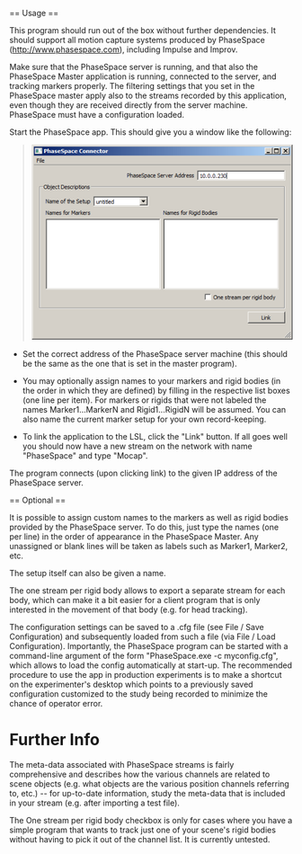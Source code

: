 == Usage ==

This program should run out of the box without further dependencies. It should support all motion capture systems produced by PhaseSpace (http://www.phasespace.com), including Impulse and Improv.

Make sure that the PhaseSpace server is running, and that also the PhaseSpace Master application is running, connected to the server, and tracking markers properly. The filtering settings that you set in the PhaseSpace master apply also to the streams recorded by this application, even though they are received directly from the server machine. PhaseSpace must have a configuration loaded.

Start the PhaseSpace app. This should give you a window like the following:
> ![phasespace.png](phasespace.png)

  * Set the correct address of the PhaseSpace server machine (this should be the same as the one that is set in the master program).

  * You may optionally assign names to your markers and rigid bodies (in the order in which they are defined) by filling in the respective list boxes (one line per item). For markers or rigids that were not labeled the names Marker1...MarkerN and Rigid1...RigidN will be assumed. You can also name the current marker setup for your own record-keeping.

  * To link the application to the LSL, click the "Link" button. If all goes well you should now have a new stream on the network with name "PhaseSpace" and type "Mocap".

The program connects (upon clicking link) to the given IP address of the PhaseSpace server.

== Optional ==

It is possible to assign custom names to the markers as well as rigid bodies provided by the PhaseSpace server. To do this, just type the names (one per line) in the order of appearance in the PhaseSpace Master. Any unassigned or blank lines will be taken as labels such as Marker1, Marker2, etc.

The setup itself can also be given a name.

The one stream per rigid body allows to export a separate stream for each body, which can make it a bit easier for a client program that is only interested in the movement of that body (e.g. for head tracking).

The configuration settings can be saved to a .cfg file (see File / Save Configuration) and subsequently loaded from such a file (via File / Load Configuration). Importantly, the PhaseSpace program can be started with a command-line argument of the form "PhaseSpace.exe -c myconfig.cfg", which allows to load the config automatically at start-up. The recommended procedure to use the app in production experiments is to make a shortcut on the experimenter's desktop which points to a previously saved configuration customized to the study being recorded to minimize the chance of operator error.

# Further Info
The meta-data associated with PhaseSpace streams is fairly comprehensive and describes how the various channels are related to scene objects (e.g. what objects are the various position channels referring to, etc.) -- for up-to-date information, study the meta-data that is included in your stream (e.g. after importing a test file).

The One stream per rigid body checkbox is only for cases where you have a simple program that wants to track just one of your scene's rigid bodies without having to pick it out of the channel list. It is currently untested.
